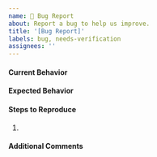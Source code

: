 ```yaml
---
name: 🐞 Bug Report
about: Report a bug to help us improve.
title: '[Bug Report]'
labels: bug, needs-verification
assignees: ''
---
```


<!--- ⚠️ If you do not respect this template your issue will be closed. -->
<!-- ⚠️ Make sure to browse the opened and closed issues before submitting your issue. -->

#### Current Behavior
<!--- Tell us what happens instead of the expected behavior -->

#### Expected Behavior
<!--- Tell us what should happen -->

#### Steps to Reproduce
<!--- Provide a link to a live example or an unambiguous set of steps to -->
<!--- reproduce this bug. Include code to reproduce, if relevant -->
1.


#### Additional Comments
<!--- Are there any more details you'd like to provide about this bug? -->
<!-- Is there another issue in the tracker that are related to yours? -->
